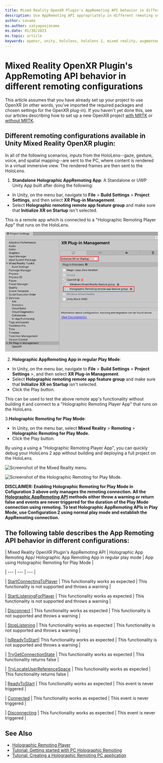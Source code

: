 ```yaml
---
title: Mixed Reality OpenXR Plugin's AppRemoting API behavior in different remoting configurations
description: Use AppRemoting API appropriately in different remoting scenarios
author: sasama
ms.author: satyapoojasama
ms.date: 01/30/2023
ms.topic: article
keywords: openxr, unity, hololens, hololens 2, mixed reality, augmented reality, virtual reality, mixed reality headsets, learn, tutorial, getting started, holographic remoting, appremoting, play mode, desktop, preview, debug
---
```


# Mixed Reality OpenXR Plugin's AppRemoting API behavior in different remoting configurations

This article assumes that you have already set up your project to use OpenXR (in other words, you've imported the required packages and chosen settings for the OpenXR plug-in). If you haven't yet done this, see our articles describing how to set up a new OpenXR project [with MRTK](./new-openxr-project-with-mrtk.md) or [without MRTK](./new-openxr-project-without-mrtk.md).

## Different remoting configurations available in Unity Mixed Reality OpenXR plugin:

In all of the following scenarios, inputs from the HoloLens--gaze, gesture, voice, and spatial mapping--are sent to the PC, where content is rendered in a virtual immersive view. The rendered frames are then sent to the HoloLens.

1. **Standalone Holographic AppRemoting App**:
A Standalone or UWP Unity App built after doing the following:

- In Unity, on the menu bar, navigate to **File** > **Build Settings** > **Project Settings**, and then select **XR Plug-in Management**.
- Select **Holographic remoting remote app feature group** and make sure that **Initialize XR on Startup** isn't selected.

This is a remote app which is connected to a "Holographic Remoting Player App" that runs on the HoloLens.

![Screenshot of the Holographic Remoting Remote App Feature group enabled and Initialize XR on Startup disabled.](images/holographic-app-remoting-feature-enable.png)

2. **Holographic AppRemoting App in regular Play Mode**:
- In Unity, on the menu bar, navigate to **File** > **Build Settings** > **Project Settings** >, and then select **XR Plug-in Management**.
- Select **Holographic remoting remote app feature group** and make sure that **Initialize XR on Startup** isn't selected.
- Click the Play button. 

This can be used to test the above remote app's functionality without building it and connect to a "Holographic Remoting Player App" that runs on the HoloLens.

3.**Holographic Remoting for Play Mode**:
- In Unity, on the menu bar, select **Mixed Reality** > **Remoting** > **Holographic Remoting for Play Mode.**
- Click the Play button. 

By using a using a "Holographic Remoting Player App", you can quickly debug your HoloLens 2 app without building and deploying a full project on the HoloLens.

![Screenshot of the Mixed Reality menu.](images/openxr-features-img-02.png)

![Screenshot of the Holographic Remoting for Play Mode.](images/openxr-features-img-03.png)

**DISCLAIMER: Enabling Holographic Remoting for Play Mode in Cofiguration 3 above only manages the remoting connection. All the [Holographic AppRemoting API](/dotnet/api/microsoft.mixedreality.openxr.remoting) methods either throw a warning or return false and events are never triggered for the duration of the Play Mode connection using remoting. To test Holographic AppRemoting APIs in Play Mode, use Configuration 2 using normal play mode and establish the AppRemoting connection.**


## The following table describes the App Remoting API behavior in different configurations:

|  Mixed Reality OpenXR Plugin's AppRemoting API  | Holographic App Remoting App/ Holographic App Remoting App in regular play mode | App using Holographic Remoting for Play Mode |

| --- | --- | --- |

| [StartConnectingToPlayer](/dotnet/api/microsoft.mixedreality.openxr.remoting.appremoting.startconnectingtoplayer) | This functionality works as expected | This functionality is not supported and throws a warning |

| [StartListeningForPlayer](/dotnet/api/microsoft.mixedreality.openxr.remoting.appremoting.startlisteningforplayer) | This functionality works as expected | This functionality is not supported and throws a warning |

| [Disconnect](/dotnet/api/microsoft.mixedreality.openxr.remoting.appremoting.disconnect) | This functionality works as expected | This functionality is not supported and throws a warning |

| [StopListening](/api/microsoft.mixedreality.openxr.remoting.appremoting.stoplistening) | This functionality works as expected | This functionality is not supported and throws a warning |

| [IsReadyToStart](/dotnet/api/microsoft.mixedreality.openxr.remoting.appremoting.isreadytostart)| This functionality works as expected | This functionality is not supported and throws a warning |

| [TryGetConnectionState](/dotnet/api/microsoft.mixedreality.openxr.remoting.appremoting.trygetconnectionstate) | This functionality works as expected | This functionality returns false |

| [TryLocateUserReferenceSpace](/dotnet/api/microsoft.mixedreality.openxr.remoting.appremoting.trylocateuserreferencespace) | This functionality works as expected | This functionality returns false |

| [ReadyToStart](/dotnet/api/microsoft.mixedreality.openxr.remoting.appremoting.readytostart) | This functionality works as expected | This event is never triggered |

| [Connected](/dotnet/api/microsoft.mixedreality.openxr.remoting.appremoting.connected) | This functionality works as expected | This event is never triggered |

| [Disconnecting](/dotnet/api/microsoft.mixedreality.openxr.remoting.appremoting.disconnecting) | This functionality works as expected | This event is never triggered |


## See Also
* [Holographic Remoting Player](../native/holographic-remoting-player.md)
* [Tutorial: Getting started with PC Holographic Remoting](/training/modules/pc-holographic-remoting-tutorials/)
* [Tutorial: Creating a Holographic Remoting PC application](/training/modules/pc-holographic-remoting-tutorials/4-create-holographic-remoting-pc-application)